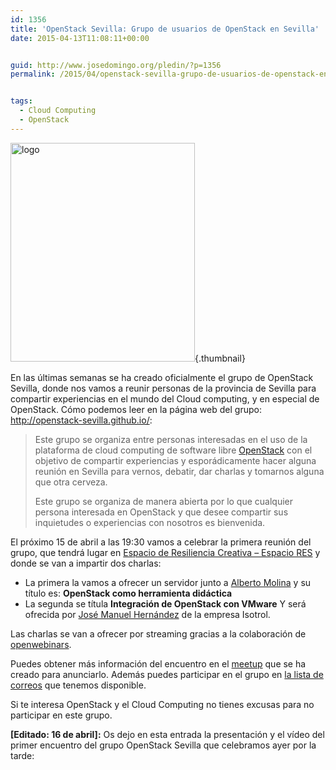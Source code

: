 ```yaml
---
id: 1356
title: 'OpenStack Sevilla: Grupo de usuarios de OpenStack en Sevilla'
date: 2015-04-13T11:08:11+00:00


guid: http://www.josedomingo.org/pledin/?p=1356
permalink: /2015/04/openstack-sevilla-grupo-de-usuarios-de-openstack-en-sevilla/


tags:
  - Cloud Computing
  - OpenStack
---
```

[<img class=" size-full wp-image-1357 aligncenter" src="{{ site.url }}{{ site.baseurl }}/assets/wp-content/uploads/2015/04/logo.png" alt="logo" width="295" height="350" srcset="{{ site.url }}{{ site.baseurl }}/assets/wp-content/uploads/2015/04/logo.png 295w, {{ site.url }}{{ site.baseurl }}/assets/wp-content/uploads/2015/04/logo-253x300.png 253w" sizes="(max-width: 295px) 100vw, 295px" />](http://openstack-sevilla.github.io/){.thumbnail}

En las últimas semanas se ha creado oficialmente el grupo de OpenStack Sevilla, donde nos vamos a reunir personas de la provincia de Sevilla para compartir experiencias en el mundo del Cloud computing, y en especial de OpenStack. Cómo podemos leer en la página web del grupo: <http://openstack-sevilla.github.io/>:

> Este grupo se organiza entre personas interesadas en el uso de la plataforma de cloud computing de software libre [OpenStack](http://openstack.org/) con el objetivo de compartir experiencias y esporádicamente hacer alguna reunión en Sevilla para vernos, debatir, dar charlas y tomarnos alguna que otra cerveza.
> 
> Este grupo se organiza de manera abierta por lo que cualquier persona interesada en OpenStack y que desee compartir sus inquietudes o experiencias con nosotros es bienvenida.

El próximo 15 de abril a las 19:30 vamos a celebrar la primera reunión del grupo, que tendrá lugar en [Espacio de Resiliencia Creativa &#8211; Espacio RES](http://espaciores.org/) y donde se van a impartir dos charlas:

  * La primera la vamos a ofrecer un servidor junto a [Alberto Molina](https://twitter.com/alberto_molina) y su título es: **OpenStack como herramienta didáctica**
  * La segunda se títula **Integración de OpenStack con VMware** Y será ofrecida por [José Manuel Hernández](https://twitter.com/jos3mhb) de la empresa Isotrol.

Las charlas se van a ofrecer por streaming gracias a la colaboración de [openwebinars](https://openwebinars.net/).

Puedes obtener más información del encuentro en el [meetup](http://www.meetup.com/espacio_RES/events/221651979/) que se ha creado para anunciarlo. Además puedes participar en el grupo en [la lista de correos](https://groups.google.com/forum/?hl=es#!forum/openstack-sevilla) que tenemos disponible.

Si te interesa OpenStack y el Cloud Computing no tienes excusas para no participar en este grupo.

**[Editado: 16 de abril]:** Os dejo en esta entrada la presentación y el vídeo del primer encuentro del grupo OpenStack Sevilla que celebramos ayer por la tarde:

<center>
</center>


  

  


<center>
</center>

<!-- AddThis Advanced Settings generic via filter on the_content -->

<!-- AddThis Share Buttons generic via filter on the_content -->
